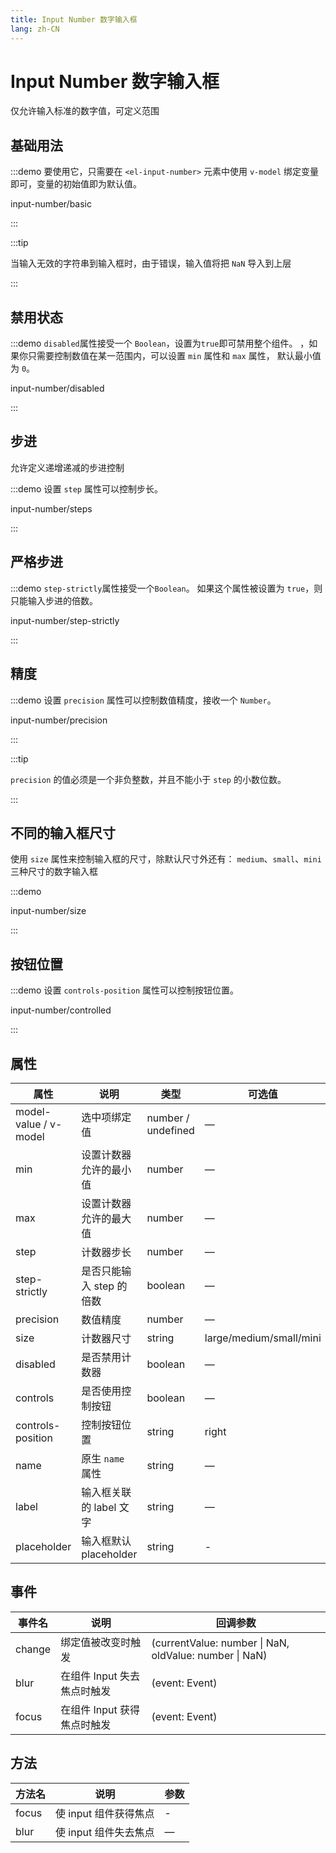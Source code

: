 ```yaml
---
title: Input Number 数字输入框
lang: zh-CN
---
```


# Input Number 数字输入框

仅允许输入标准的数字值，可定义范围

## 基础用法

:::demo 要使用它，只需要在 `<el-input-number>` 元素中使用 `v-model` 绑定变量即可，变量的初始值即为默认值。

input-number/basic

:::

:::tip

当输入无效的字符串到输入框时，由于错误，输入值将把 `NaN` 导入到上层

:::

## 禁用状态

:::demo `disabled`属性接受一个 `Boolean`，设置为`true`即可禁用整个组件。 ，如果你只需要控制数值在某一范围内，可以设置 `min` 属性和 `max` 属性， 默认最小值为 `0`。

input-number/disabled

:::

## 步进

允许定义递增递减的步进控制

:::demo 设置 `step` 属性可以控制步长。

input-number/steps

:::

## 严格步进

:::demo `step-strictly`属性接受一个`Boolean`。 如果这个属性被设置为 `true`，则只能输入步进的倍数。

input-number/step-strictly

:::

## 精度

:::demo 设置 `precision` 属性可以控制数值精度，接收一个 `Number`。

input-number/precision

:::

:::tip

`precision` 的值必须是一个非负整数，并且不能小于 `step` 的小数位数。

:::

## 不同的输入框尺寸

使用 `size` 属性来控制输入框的尺寸，除默认尺寸外还有： `medium`、`small`、`mini` 三种尺寸的数字输入框

:::demo

input-number/size

:::

## 按钮位置

:::demo 设置 `controls-position` 属性可以控制按钮位置。

input-number/controlled

:::

## 属性

| 属性                  | 说明                     | 类型               | 可选值                  | 默认值      |
| --------------------- | ------------------------ | ------------------ | ----------------------- | ----------- |
| model-value / v-model | 选中项绑定值             | number / undefined | —                       | —           |
| min                   | 设置计数器允许的最小值   | number             | —                       | `-Infinity` |
| max                   | 设置计数器允许的最大值   | number             | —                       | `Infinity`  |
| step                  | 计数器步长               | number             | —                       | 1           |
| step-strictly         | 是否只能输入 step 的倍数 | boolean            | —                       | false       |
| precision             | 数值精度                 | number             | —                       | —           |
| size                  | 计数器尺寸               | string             | large/medium/small/mini | large       |
| disabled              | 是否禁用计数器           | boolean            | —                       | false       |
| controls              | 是否使用控制按钮         | boolean            | —                       | true        |
| controls-position     | 控制按钮位置             | string             | right                   | -           |
| name                  | 原生 `name` 属性         | string             | —                       | —           |
| label                 | 输入框关联的 label 文字  | string             | —                       | —           |
| placeholder           | 输入框默认 placeholder   | string             | -                       | -           |

## 事件

| 事件名 | 说明                        | 回调参数                                               |
| ------ | --------------------------- | ------------------------------------------------------ |
| change | 绑定值被改变时触发          | (currentValue: number \| NaN, oldValue: number \| NaN) |
| blur   | 在组件 Input 失去焦点时触发 | (event: Event)                                         |
| focus  | 在组件 Input 获得焦点时触发 | (event: Event)                                         |

## 方法

| 方法名 | 说明                  | 参数 |
| ------ | --------------------- | ---- |
| focus  | 使 input 组件获得焦点 | -    |
| blur   | 使 input 组件失去焦点 | —    |

